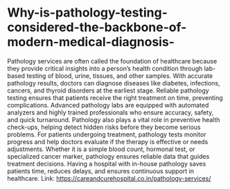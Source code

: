 # Why-is-pathology-testing-considered-the-backbone-of-modern-medical-diagnosis-

Pathology services are often called the foundation of healthcare because they provide critical insights into a person’s health condition through lab-based testing of blood, urine, tissues, and other samples. With accurate pathology results, doctors can diagnose diseases like diabetes, infections, cancers, and thyroid disorders at the earliest stage. Reliable pathology testing ensures that patients receive the right treatment on time, preventing complications. Advanced pathology labs are equipped with automated analyzers and highly trained professionals who ensure accuracy, safety, and quick turnaround. Pathology also plays a vital role in preventive health check-ups, helping detect hidden risks before they become serious problems. For patients undergoing treatment, pathology tests monitor progress and help doctors evaluate if the therapy is effective or needs adjustments. Whether it is a simple blood count, hormonal test, or specialized cancer marker, pathology ensures reliable data that guides treatment decisions. Having a hospital with in-house pathology saves patients time, reduces delays, and ensures continuous support in healthcare.
Link: https://careandcurehospital.co.in/pathology-services/
